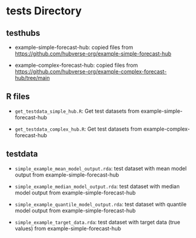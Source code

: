 # tests Directory

## testhubs

- example-simple-forecast-hub:
copied files from https://github.com/hubverse-org/example-simple-forecast-hub

- example-complex-forecast-hub:
copied files from https://github.com/hubverse-org/example-complex-forecast-hub/tree/main

## R files

- `get_testdata_simple_hub.R`:
Get test datasets from example-simple-forecast-hub

- `get_testdata_complex_hub.R`:
Get test datasets from example-complex-forecast-hub

## testdata

- `simple_example_mean_model_output.rda`:
test dataset with mean model output from example-simple-forecast-hub

- `simple_example_median_model_output.rda`:
test dataset with median model output from example-simple-forecast-hub

- `simple_example_quantile_model_output.rda`:
test dataset with quantile model output from example-simple-forecast-hub

- `simple_example_target_data.rda`:
test dataset with target data (true values) from example-simple-forecast-hub
